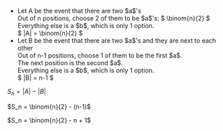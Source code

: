 <ul>
	<li> Let A be the event that there are two $a$'s <br/> 
	Out of n positions, choose 2 of them to be $a$'s: $ \binom{n}{2} $ <br/> 
	Everything else is a $b$, which is only 1 option. <br/> 
	$ |A| = \binom{n}{2} $
	<li> Let B be the event that there are two $a$'s and they are next to each other <br/> 
	Out of n-1 positions, choose 1 of them to be the first $a$. <br/> 
	The next position is the second $a$. <br/> 
	Everything else is a $b$, which is only 1 option. <br/> 
	$ |B| = n-1 $
</ul>

$S_n = |A| - |B|$

$S_n = \binom{n}{2} - (n-1)$

$S_n = \binom{n}{2} - n + 1$
